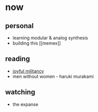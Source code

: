 # now

## personal
* learning modular & analog synthesis
* building this [[memex]]

## reading
* [joyful militancy](https://joyfulmilitancy.com/)
* men without women - haruki murakami

## watching
* the expanse
